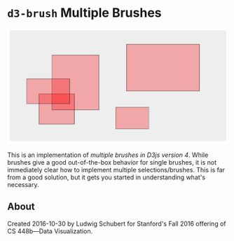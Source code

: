 # `d3-brush` Multiple Brushes

![multiple brush selections](thumbnail.png)

This is an implementation of *multiple brushes in D3js version 4*.
While brushes give a good out-of-the-box behavior for single brushes, it is not immediately clear how to implement multiple selections/brushes. This is far from a good solution, but it gets you started in understanding what's necessary.

## About
Created 2016-10-30 by Ludwig Schubert for Stanford's Fall 2016 offering of CS 448b—Data Visualization.
